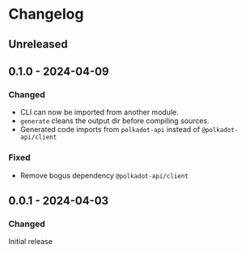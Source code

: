 # Changelog

## Unreleased

## 0.1.0 - 2024-04-09

### Changed

- CLI can now be imported from another module.
- `generate` cleans the output dir before compiling sources.
- Generated code imports from `polkadot-api` instead of `@polkadot-api/client`

### Fixed

- Remove bogus dependency `@polkadot-api/client`

## 0.0.1 - 2024-04-03

### Changed

Initial release
